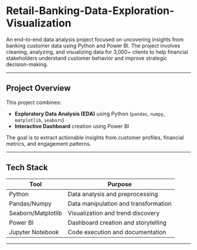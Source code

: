 # Retail-Banking-Data-Exploration-Visualization


An end-to-end data analysis project focused on uncovering insights from banking customer data using Python and Power BI. The project involves cleaning, analyzing, and visualizing data for 3,000+ clients to help financial stakeholders understand customer behavior and improve strategic decision-making.

---

##  Project Overview

This project combines:
-  **Exploratory Data Analysis (EDA)** using Python (`pandas`, `numpy`, `matplotlib`, `seaborn`)
-  **Interactive Dashboard** creation using Power BI

The goal is to extract actionable insights from customer profiles, financial metrics, and engagement patterns.

---

##  Tech Stack

| Tool         | Purpose                              |
|--------------|--------------------------------------|
| Python       | Data analysis and preprocessing      |
| Pandas/Numpy | Data manipulation and transformation |
| Seaborn/Matplotlib | Visualization and trend discovery |
| Power BI     | Dashboard creation and storytelling  |
| Jupyter Notebook | Code execution and documentation |

---


